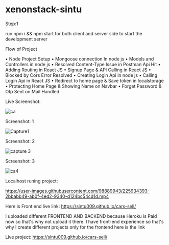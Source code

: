 # xenonstack-sintu

Step:1

run npm i && npm start for both client and server side to start the development server

Flow of Project

•	Node Project Setup
•	Mongoose connection In node js
•	Models and Controllers in node js
•	Resolved Content-Type Issue in Postman Api Hit
•	Adding Routing in React JS
•	Signup Page & API Calling in React JS
•	Blocked by Cors Error Resolved
•	Creating Login Api in node js
•	Calling Login Api in React JS
•	Redirect to home page & Save token in localstorage
•	Protecting Home Page & Showing Name on Navbar
•	Forget Password & Otp Sent on Mail Handled


Live Screenshot:

![ca](https://user-images.githubusercontent.com/98889943/225931351-e94d979c-555a-43f2-87cb-5ef7fbbbfd10.PNG)

Screenshot: 1

![Capture1](https://user-images.githubusercontent.com/98889943/225931397-531cf48b-b88d-4f69-8f97-7fe6f2afcd4f.PNG)

Screenshot: 2

![capture 3](https://user-images.githubusercontent.com/98889943/225931418-19c370a0-092b-486b-bfa9-06823fc13125.PNG)

Screenshot: 3

![ca4](https://user-images.githubusercontent.com/98889943/225931467-ffc77055-70ed-4244-af5b-5b32bcd8d343.PNG)


Localhost runing project:

https://user-images.githubusercontent.com/98889943/225934393-2bbabb49-ab0f-4ed2-9340-d124bc54cd1d.mp4


Here is Front end live link:
https://sintu009.github.io/cars-sell/

I uploaded different FRONTEND AND BACKEND because Heroku is Paid now so that's why not upload it there.
I have front-end experience so that's why I create different projects only for the frontend here is the link

Live project:
https://sintu009.github.io/cars-sell/


